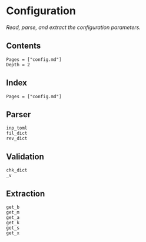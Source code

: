 # Configuration

*Read, parse, and extract the configuration parameters.*

## Contents

```@contents
Pages = ["config.md"]
Depth = 2
```

## Index

```@index
Pages = ["config.md"]
```

## Parser

```@docs
inp_toml
fil_dict
rev_dict
```

## Validation

```@docs
chk_dict
_v
```

## Extraction

```@docs
get_b
get_m
get_a
get_k
get_s
get_x
```
